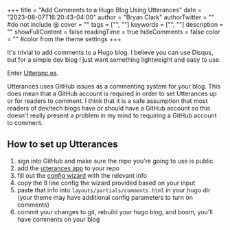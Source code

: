 +++
title = "Add Comments to a Hugo Blog Using Utterances"
date = "2023-08-07T16:20:43-04:00"
author = "Bryan Clark"
authorTwitter = "" #do not include @
cover = ""
tags = ["", ""]
keywords = ["", ""]
description = ""
showFullContent = false
readingTime = true
hideComments = false
color = "" #color from the theme settings
+++

It's trivial to add comments to a Hugo blog. I believe you can use Disqus, but for a simple dev blog I just want something lightweight and easy to use.

Enter [Utteranc.es](https://utteranc.es).

Utterances uses GitHub issues as a commenting system for your blog. This does mean that a GitHub account is required in order to set Utterances up or for readers to comment. I think that it is a safe assumption that most readers of dev/tech blogs have or should have a GitHub account so this doesn't really present a problem in my mind to requiring a GitHub account to comment.

## How to set up Utterances

1. sign into GitHub and make sure the repo you're going to use is public
1. add the [utterances app](https://github.com/apps/utterances) to your repo
1. fill out the [config wizard](https://utteranc.es/index#configuration) with the relevant info
1. copy the 8 line config the wizard provided based on your input
1. paste that info into `layouts/partials/comments.html` in your hugo dir (your theme may have additional config parameters to turn on comments)
1. commit your changes to git, rebuild your hugo blog, and boom, you'll have comments on your blog
